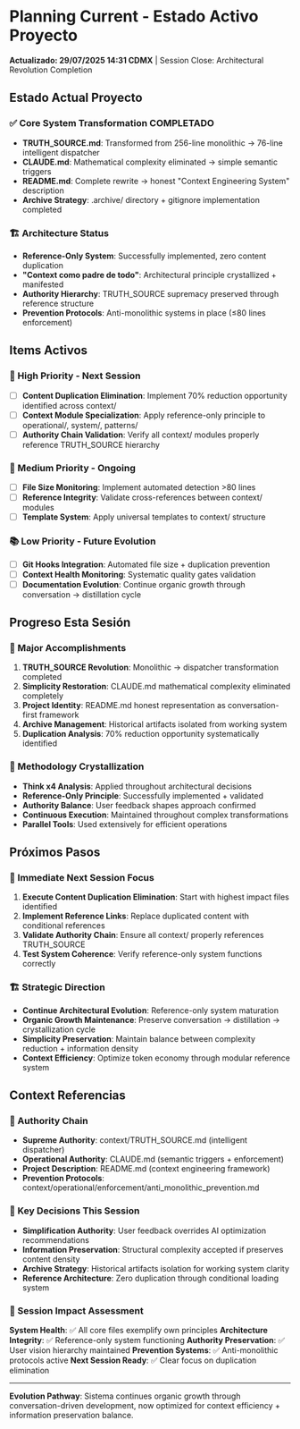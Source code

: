 # Planning Current - Estado Activo Proyecto

**Actualizado: 29/07/2025 14:31 CDMX** | Session Close: Architectural Revolution Completion

## Estado Actual Proyecto

### ✅ Core System Transformation COMPLETADO
- **TRUTH_SOURCE.md**: Transformed from 256-line monolithic → 76-line intelligent dispatcher
- **CLAUDE.md**: Mathematical complexity eliminated → simple semantic triggers
- **README.md**: Complete rewrite → honest "Context Engineering System" description
- **Archive Strategy**: .archive/ directory + gitignore implementation completed

### 🏗️ Architecture Status
- **Reference-Only System**: Successfully implemented, zero content duplication
- **"Context como padre de todo"**: Architectural principle crystallized + manifested
- **Authority Hierarchy**: TRUTH_SOURCE supremacy preserved through reference structure
- **Prevention Protocols**: Anti-monolithic systems in place (≤80 lines enforcement)

## Items Activos

### 🎯 High Priority - Next Session
- [ ] **Content Duplication Elimination**: Implement 70% reduction opportunity identified across context/
- [ ] **Context Module Specialization**: Apply reference-only principle to operational/, system/, patterns/
- [ ] **Authority Chain Validation**: Verify all context/ modules properly reference TRUTH_SOURCE hierarchy

### 🔧 Medium Priority - Ongoing
- [ ] **File Size Monitoring**: Implement automated detection >80 lines
- [ ] **Reference Integrity**: Validate cross-references between context/ modules
- [ ] **Template System**: Apply universal templates to context/ structure

### 📚 Low Priority - Future Evolution
- [ ] **Git Hooks Integration**: Automated file size + duplication prevention
- [ ] **Context Health Monitoring**: Systematic quality gates validation
- [ ] **Documentation Evolution**: Continue organic growth through conversation → distillation cycle

## Progreso Esta Sesión

### 🎯 Major Accomplishments
1. **TRUTH_SOURCE Revolution**: Monolithic → dispatcher transformation completed
2. **Simplicity Restoration**: CLAUDE.md mathematical complexity eliminated completely
3. **Project Identity**: README.md honest representation as conversation-first framework
4. **Archive Management**: Historical artifacts isolated from working system
5. **Duplication Analysis**: 70% reduction opportunity systematically identified

### 🔄 Methodology Crystallization
- **Think x4 Analysis**: Applied throughout architectural decisions
- **Reference-Only Principle**: Successfully implemented + validated
- **Authority Balance**: User feedback shapes approach confirmed
- **Continuous Execution**: Maintained throughout complex transformations
- **Parallel Tools**: Used extensively for efficient operations

## Próximos Pasos

### 🎯 Immediate Next Session Focus
1. **Execute Content Duplication Elimination**: Start with highest impact files identified
2. **Implement Reference Links**: Replace duplicated content with conditional references
3. **Validate Authority Chain**: Ensure all context/ properly references TRUTH_SOURCE
4. **Test System Coherence**: Verify reference-only system functions correctly

### 🏗️ Strategic Direction
- **Continue Architectural Evolution**: Reference-only system maturation
- **Organic Growth Maintenance**: Preserve conversation → distillation → crystallization cycle
- **Simplicity Preservation**: Maintain balance between complexity reduction + information density
- **Context Efficiency**: Optimize token economy through modular reference system

## Context Referencias

### 🎯 Authority Chain
- **Supreme Authority**: context/TRUTH_SOURCE.md (intelligent dispatcher)
- **Operational Authority**: CLAUDE.md (semantic triggers + enforcement)
- **Project Description**: README.md (context engineering framework)
- **Prevention Protocols**: context/operational/enforcement/anti_monolithic_prevention.md

### 🔧 Key Decisions This Session
- **Simplification Authority**: User feedback overrides AI optimization recommendations
- **Information Preservation**: Structural complexity accepted if preserves content density
- **Archive Strategy**: Historical artifacts isolation for working system clarity
- **Reference Architecture**: Zero duplication through conditional loading system

### 🎯 Session Impact Assessment
**System Health**: ✅ All core files exemplify own principles
**Architecture Integrity**: ✅ Reference-only system functioning
**Authority Preservation**: ✅ User vision hierarchy maintained
**Prevention Systems**: ✅ Anti-monolithic protocols active
**Next Session Ready**: ✅ Clear focus on duplication elimination

---

**Evolution Pathway**: Sistema continues organic growth through conversation-driven development, now optimized for context efficiency + information preservation balance.